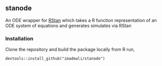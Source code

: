 ## stanode

An ODE wrapper for [RStan](https://github.com/stan-dev/rstan) which takes a R function representation of an ODE system of equations and generates simulates via RStan

### Installation

Clone the repository and build the package locally from R run,

```
devtools::install_github("imadmali/stanode")
```
